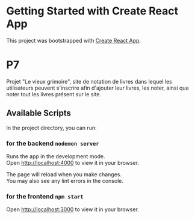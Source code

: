 # Getting Started with Create React App

This project was bootstrapped with [Create React App](https://github.com/facebook/create-react-app).

# P7
Projet "Le vieux grimoire", site de notation de livres dans lequel les utilisateurs peuvent s'inscrire afin d'ajouter leur livres,
les noter, ainsi que noter tout les livres présent sur le site.

## Available Scripts

In the project directory, you can run:

### for the backend `nodemon server`

Runs the app in the development mode.\
Open [http://localhost:4000](http://localhost:4000) to view it in your browser.

The page will reload when you make changes.\
You may also see any lint errors in the console.

### for the frontend `npm start`

Open [http://localhost:3000](http://localhost:3000) to view it in your browser.
